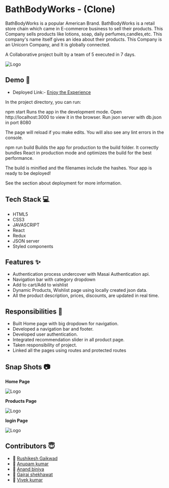 
# BathBodyWorks - (Clone)

BathBodyWorks is a popular American Brand. BathBodyWorks is a retail store chain which came in E-commerce business to sell their products. This Company sells products like lotions, soap, daily perfumes,candles,etc. This company's name itself gives an idea about their products. This Company is an Unicorn Company, and It is globally connected. 

A Collaborative project built by a team of 5 executed in 7 days.


![Logo](https://cdn-fsly.yottaa.net/5d669b394f1bbf7cb77826ae/www.bathandbodyworks.com/v~4b.216/on/demandware.static/Sites-BathAndBodyWorks-Site/-/default/dw3c999621/images/svg-icons/Logos-main.svg?yocs=o_s_)

## Demo  🎥

- Deployed Link:- [Enjoy the Experience](https://clone-of-bathandbodyworks.netlify.app/)

In the project directory, you can run:

npm start
Runs the app in the development mode.
Open http://localhost:3000 to view it in the browser.
Run json server with db.json in port 8080

The page will reload if you make edits.
You will also see any lint errors in the console.

npm run build
Builds the app for production to the build folder.
It correctly bundles React in production mode and optimizes the build for the best performance.

The build is minified and the filenames include the hashes.
Your app is ready to be deployed!

See the section about deployment for more information.

## Tech Stack 💻

- HTML5
- CSS3
- JAVASCRIPT
- React
- Redux
- JSON server
- Styled components

## Features ✨

- Authentication process undercover with Masai Authentication api.
- Navigation bar with category dropdown
- Add to cart/Add to wishlist
- Dynamic Products, Wishlist page using locally created json data.
- All the product description, prices, discounts, are updated in real time.

## Responsibilities 💪

- Built Home page with big dropdown for navigation.
- Developed a navigation bar and footer.
- Developed user authentication.
- Integrated recommendation slider in all product page.
- Taken responsibility of project.
- Linked all the pages using routes and protected routes

## Snap Shots 📷

**Home Page**

![Logo](https://i.ibb.co/zSRmxFZ/bbd1.png)

**Products  Page**

![Logo](https://i.ibb.co/dcgntDV/bbd3.png)


**login Page**

![Logo](https://i.ibb.co/tKF3zZF/bbd2.png)

## Contributors  😇

- 👤 [Rushikesh Gaikwad](https://github.com/rushig777)
- 👤 [Anupam kumar](https://github.com/hlv-kakashi)
- 👤 [Anand biniya](https://github.com/Anandbiniya)
- 👤 [Gajraj shekhawat](https://github.com/Gajraj-shekhawat)
- 👤 [Vivek kumar](https://github.com/vivekkumar1994)






